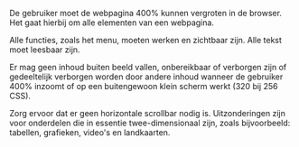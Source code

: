 <!-- @license CC0-1.0 -->

De gebruiker moet de webpagina 400% kunnen vergroten in de browser. Het gaat hierbij om alle elementen van een webpagina.

Alle functies, zoals het menu, moeten werken en zichtbaar zijn. Alle tekst moet leesbaar zijn. 

Er mag geen inhoud buiten beeld vallen, onbereikbaar of verborgen zijn of gedeeltelijk verborgen worden door andere inhoud wanneer de gebruiker 400% inzoomt of op een buitengewoon klein scherm werkt (320 bij 256 CSS).

Zorg ervoor dat er geen horizontale scrollbar nodig is. Uitzonderingen zijn voor onderdelen die in essentie twee-dimensionaal zijn, zoals bijvoorbeeld: tabellen, grafieken, video's en landkaarten.
